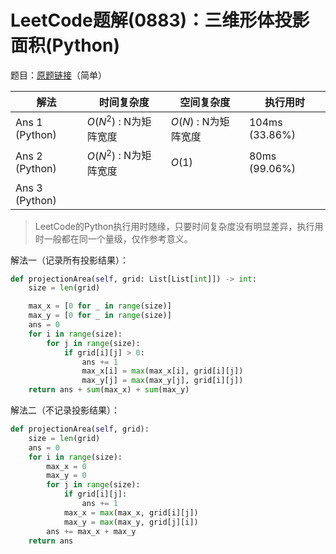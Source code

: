 # LeetCode题解(0883)：三维形体投影面积(Python)

题目：[原题链接](https://leetcode-cn.com/problems/projection-area-of-3d-shapes/)（简单）

| 解法           | 时间复杂度             | 空间复杂度           | 执行用时       |
| -------------- | ---------------------- | -------------------- | -------------- |
| Ans 1 (Python) | $O(N^2)$ : N为矩阵宽度 | $O(N)$ : N为矩阵宽度 | 104ms (33.86%) |
| Ans 2 (Python) | $O(N^2)$ : N为矩阵宽度 | $O(1)$               | 80ms (99.06%)  |
| Ans 3 (Python) |                        |                      |                |

>  LeetCode的Python执行用时随缘，只要时间复杂度没有明显差异，执行用时一般都在同一个量级，仅作参考意义。

解法一（记录所有投影结果）：

```python
def projectionArea(self, grid: List[List[int]]) -> int:
    size = len(grid)

    max_x = [0 for _ in range(size)]
    max_y = [0 for _ in range(size)]
    ans = 0
    for i in range(size):
        for j in range(size):
            if grid[i][j] > 0:
                ans += 1
                max_x[i] = max(max_x[i], grid[i][j])
                max_y[j] = max(max_y[j], grid[i][j])
    return ans + sum(max_x) + sum(max_y)
```

解法二（不记录投影结果）：

```python
def projectionArea(self, grid):
    size = len(grid)
    ans = 0
    for i in range(size):
        max_x = 0
        max_y = 0
        for j in range(size):
            if grid[i][j]:
                ans += 1
            max_x = max(max_x, grid[i][j])
            max_y = max(max_y, grid[j][i])
        ans += max_x + max_y
    return ans
```